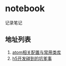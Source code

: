 # notebook
记录笔记
## 地址列表
1. [atom相关配置与常用类库](https://github.com/skyujilong/notebook/blob/master/docs/atom.md)
1. [h5开发碰到的坑爹事](https://github.com/skyujilong/notebook/blob/master/docs/h5.md)
